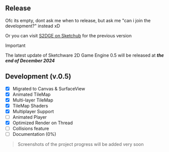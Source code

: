 ## Release

Ofc its empty, dont ask me when to release, but ask me "can i join the development?" instead xD
<p>
  Or you can visit <a href="https://web.sketchub.in/p/808">S2DGE on Sketchub</a> for the previous version
</p>

> [!IMPORTANT]
> The latest update of Sketchware 2D Game Engine 0.5 will be released at ***the end of December 2024***

## Development (v.0.5)
- [x] Migrated to Canvas & SurfaceView
- [x] Animated TileMap
- [x] Multi-layer TileMap
- [x] TileMap Shaders
- [x] Multiplayer Support
- [ ] Animated Player
- [x] Optimized Render on Thread
- [ ] Collisions feature
- [ ] Documentation (0%)
> Screenshots of the project progress will be added very soon
